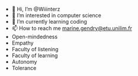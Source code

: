 - 👋 Hi, I’m @Wiiinterz
- 👀 I’m interested in computer science
- 🌱 I’m currently learning coding
- 📫 How to reach me marine.gendry@etu.unilim.fr
- Open-mindedness
- Empathy
- Faculty of listening
- Faculty of learning
- Autonomy
- Tolerance
